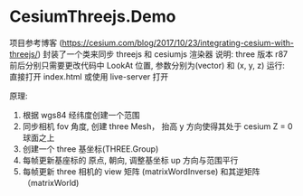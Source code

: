 # CesiumThreejs.Demo

项目参考博客 (https://cesium.com/blog/2017/10/23/integrating-cesium-with-threejs/)
封装了一个类来同步 threejs 和 cesiumjs 渲染器
说明: 
three 版本 r87 前后分别只需要更改代码中 LookAt 位置, 参数分别为(vector) 和 (x, y, z)
运行:
直接打开 index.html 或使用 live-server 打开

原理:
1. 根据 wgs84 经纬度创建一个范围
2. 同步相机 fov 角度, 创建 three Mesh， 抬高 y 方向使得其处于 cesium Z = 0 球面之上
3. 创建一个 three 基坐标(THREE.Group)
4. 每帧更新基座标的 原点, 朝向, 调整基坐标 up 方向与范围平行
5. 每帧更新 three 相机的 view 矩阵 (matrixWordInverse) 和其逆矩阵 （matrixWorld)

